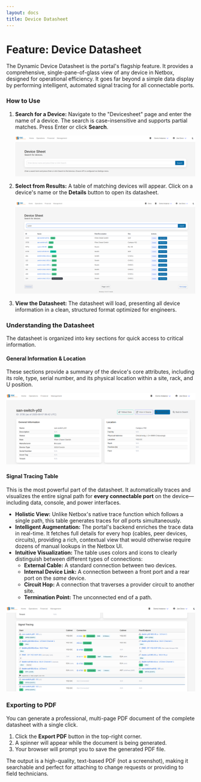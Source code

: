 ```yaml
---
layout: docs
title: Device Datasheet
---
```

# Feature: Device Datasheet

The Dynamic Device Datasheet is the portal's flagship feature. It provides a comprehensive, single-pane-of-glass view of any device in Netbox, designed for operational efficiency. It goes far beyond a simple data display by performing intelligent, automated signal tracing for all connectable ports.

### How to Use

1.  **Search for a Device:** Navigate to the "Devicesheet" page and enter the name of a device. The search is case-insensitive and supports partial matches. Press Enter or click **Search**.

    ![Screenshot: The devicesheet search bar with a device name entered and the Search button highlighted.](./img/devicesheet_search.png)

2.  **Select from Results:** A table of matching devices will appear. Click on a device's name or the **Details** button to open its datasheet.

    ![Screenshot: A table of search results showing several devices, with one "Details" button highlighted.](./img/devicesheet_result.png)

3.  **View the Datasheet:** The datasheet will load, presenting all device information in a clean, structured format optimized for engineers.

### Understanding the Datasheet

The datasheet is organized into key sections for quick access to critical information.

#### General Information & Location

These sections provide a summary of the device's core attributes, including its role, type, serial number, and its physical location within a site, rack, and U position.

![Screenshot: The top half of a generated datasheet, showing the General Information and Location boxes.](./img/devicesheet_gen.png)

#### Signal Tracing Table

This is the most powerful part of the datasheet. It automatically traces and visualizes the entire signal path for **every connectable port** on the device—including data, console, and power interfaces.

*   **Holistic View:** Unlike Netbox's native trace function which follows a single path, this table generates traces for *all* ports simultaneously.
*   **Intelligent Augmentation:** The portal's backend enriches the trace data in real-time. It fetches full details for every hop (cables, peer devices, circuits), providing a rich, contextual view that would otherwise require dozens of manual lookups in the Netbox UI.
*   **Intuitive Visualization:** The table uses colors and icons to clearly distinguish between different types of connections:
    *   **External Cable:** A standard connection between two devices.
    *   **Internal Device Link:** A connection between a front port and a rear port on the *same* device.
    *   **Circuit Hop:** A connection that traverses a provider circuit to another site.
    *   **Termination Point:** The unconnected end of a path.

![Screenshot: The Signal Tracing table in a datasheet, highlighting rows that show an external cable, an internal link, and a circuit hop.](./img/devicesheet_trace.png)

### Exporting to PDF

You can generate a professional, multi-page PDF document of the complete datasheet with a single click.

1.  Click the **Export PDF** button in the top-right corner.
2.  A spinner will appear while the document is being generated.
3.  Your browser will prompt you to save the generated PDF file.

The output is a high-quality, text-based PDF (not a screenshot), making it searchable and perfect for attaching to change requests or providing to field technicians.

